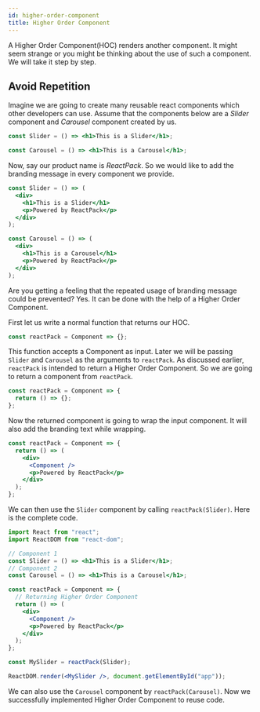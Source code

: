 ```yaml
---
id: higher-order-component
title: Higher Order Component
---
```


A Higher Order Component(HOC) renders another component. It might seem strange or you might be thinking about the use of such a component. We will take it step by step.

## Avoid Repetition

Imagine we are going to create many reusable react components which other developers can use. Assume that the components below are a _Slider_ component and _Carousel_ component created by us.

```jsx
const Slider = () => <h1>This is a Slider</h1>;

const Carousel = () => <h1>This is a Carousel</h1>;
```

Now, say our product name is _ReactPack_. So we would like to add the branding message in every component we provide.

```jsx
const Slider = () => (
  <div>
    <h1>This is a Slider</h1>
    <p>Powered by ReactPack</p>
  </div>
);

const Carousel = () => (
  <div>
    <h1>This is a Carousel</h1>
    <p>Powered by ReactPack</p>
  </div>
);
```

Are you getting a feeling that the repeated usage of branding message could be prevented? Yes. It can be done with the help of a Higher Order Component.

First let us write a normal function that returns our HOC.

```javascript
const reactPack = Component => {};
```

This function accepts a Component as input. Later we will be passing `Slider` and `Carousel` as the arguments to `reactPack`. As discussed earlier, `reactPack` is intended to return a Higher Order Component. So we are going to return a component from `reactPack`.

```javascript
const reactPack = Component => {
  return () => {};
};
```

Now the returned component is going to wrap the input component. It will also add the branding text while wrapping.

```jsx
const reactPack = Component => {
  return () => (
    <div>
      <Component />
      <p>Powered by ReactPack</p>
    </div>
  );
};
```

We can then use the `Slider` component by calling `reactPack(Slider)`. Here is the complete code.

```jsx
import React from "react";
import ReactDOM from "react-dom";

// Component 1
const Slider = () => <h1>This is a Slider</h1>;
// Component 2
const Carousel = () => <h1>This is a Carousel</h1>;

const reactPack = Component => {
  // Returning Higher Order Component
  return () => (
    <div>
      <Component />
      <p>Powered by ReactPack</p>
    </div>
  );
};

const MySlider = reactPack(Slider);

ReactDOM.render(<MySlider />, document.getElementById("app"));
```

We can also use the `Carousel` component by `reactPack(Carousel)`. Now we successfully implemented Higher Order Component to reuse code.
